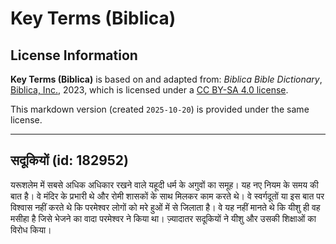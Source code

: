 # Key Terms (Biblica)

## License Information

**Key Terms (Biblica)** is based on and adapted from: _Biblica Bible Dictionary_, [Biblica, Inc.](https://www.biblica.com/), 2023, which is licensed under a [CC BY-SA 4.0 license](https://creativecommons.org/licenses/by-sa/4.0/legalcode.en).

This markdown version (created `2025-10-20`) is provided under the same license.



--------------------------------

## सदूकियों (id: 182952)

यरूशलेम में सबसे अधिक अधिकार रखने वाले यहूदी धर्म के अगुवों का समूह। यह नए नियम के समय की बात है। वे मंदिर के प्रभारी थे और रोमी शासकों के साथ मिलकर काम करते थे। वे स्वर्गदूतों या इस बात पर विश्वास नहीं करते थे कि परमेश्वर लोगों को मरे हुओं में से जिलाता है। वे यह नहीं मानते थे कि यीशु ही वह मसीहा है जिसे भेजने का वादा परमेश्वर ने किया था। ज़्यादातर सदूकियों ने यीशु और उसकी शिक्षाओं का विरोध किया।


